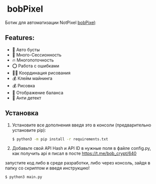 #  bobPixel
Ботик для автоматизации NotPixel [bobPixel](https://t.me/notpixel): 



## Features:
* 🌵 Авто бусты 
* 👾 Много-Сессионность
* 🔥 Многопоточность
* ⭕️ Работа с ошибками  
* ✍🏻 Координация рисования 
* 💰 Клейм майнинга
* 💰 Рисовка 
* 💸 Отображение баланса 
* 🤖 Анти детект 


## Установка

1. Установите все дополнения введя это в консоли (предварительно установите pip):
   ```bash
   $ python3 -m pip install -r requirements.txt
   ```
2. Добавьте свой API Hash и API ID в нужные поля в файле config.py, как получить api я писал в посте https://t.me/bob_crypt/640

запустите код либо в среде разработки, либо через консоль, зайдя в папку со скриптом и введя инструкцию!
```bash
$ python3 main.py
```
